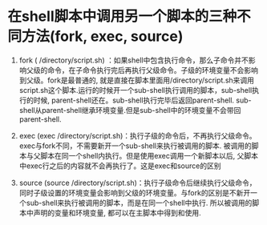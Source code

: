 # 在shell脚本中调用另一个脚本的三种不同方法(fork, exec, source)  

1.	 fork  ( /directory/script.sh) ：如果shell中包含执行命令，那么子命令并不影响父级的命令，在子命令执行完后再执行父级命令。子级的环境变量不会影响到父级。fork是最普通的, 就是直接在脚本里面用/directory/script.sh来调用script.sh这个脚本.运行的时候开一个sub-shell执行调用的脚本，sub-shell执行的时候, parent-shell还在。sub-shell执行完毕后返回parent-shell. sub-shell从parent-shell继承环境变量.但是sub-shell中的环境变量不会带回parent-shell.

2. 	exec (exec /directory/script.sh)：执行子级的命令后，不再执行父级命令。exec与fork不同，不需要新开一个sub-shell来执行被调用的脚本.  被调用的脚本与父脚本在同一个shell内执行。但是使用exec调用一个新脚本以后, 父脚本中exec行之后的内容就不会再执行了。这是exec和source的区别

3. 	source (source /directory/script.sh)：执行子级命令后继续执行父级命令，同时子级设置的环境变量会影响到父级的环境变量。与fork的区别是不新开一个sub-shell来执行被调用的脚本，而是在同一个shell中执行. 所以被调用的脚本中声明的变量和环境变量, 都可以在主脚本中得到和使用.

